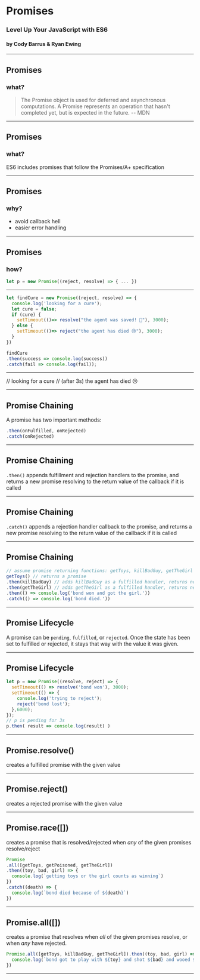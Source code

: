 # Promises
### Level Up Your JavaScript with ES6
#### by Cody Barrus & Ryan Ewing

---
## Promises
### what?
> The Promise object is used for deferred and asynchronous computations. A Promise represents an operation that hasn't completed yet, but is expected in the future.
-- MDN

---
## Promises
### what?
ES6 includes promises that follow the Promises/A+ specification

---
## Promises
### why?

* avoid callback hell
* easier error handling

---
## Promises
### how?

```javascript
let p = new Promise((reject, resolve) => { ... })
```

---

```javascript
let findCure = new Promise((reject, resolve) => {
  console.log('looking for a cure');
  let cure = false;
  if (cure) {
    setTimeout(()=> resolve("the agent was saved! 🎉"), 3000);
  } else {
    setTimeout(()=> reject("the agent has died 😢"), 3000);
  }
})

findCure
.then(success => console.log(success))
.catch(fail => console.log(fail));
```

---
// looking for a cure
// (after 3s) the agent has died 😢

---
## Promise Chaining

A promise has two important methods:

```javascript
.then(onFulfilled, onRejected)
.catch(onRejected)
```

---
## Promise Chaining

`.then()` appends fulfillment and rejection handlers to the promise, and returns a new promise resolving to the return value of the callback if it is called

---
## Promise Chaining

`.catch()` appends a rejection handler callback to the promise, and returns a new promise resolving to the return value of the callback if it is called

---
## Promise Chaining
```javascript
// assume promise returning functions: getToys, killBadGuy, getTheGirl
getToys() // returns a promise
.then(killBadGuy) // adds killBadGuy as a fulfilled handler, returns new promise
.then(getTheGirl) // adds getTheGirl as a fulfilled handler, returns new promise
.then(() => console.log('bond won and got the girl.'))
.catch(() => console.log('bond died.'))
```

---
## Promise Lifecycle
A promise can be `pending`, `fulfilled`, or `rejected`.
Once the state has been set to fulfilled or rejected, it stays that way with the value it was given.

---
## Promise Lifecycle
```javascript
let p = new Promise((resolve, reject) => {
  setTimeout(() => resolve('bond won'), 3000);
  setTimeout(() => {
    console.log('trying to reject');
    reject('bond lost');
  },6000);
});
// p is pending for 3s
p.then( result => console.log(result) )
```

---
## Promise.resolve()
creates a fulfilled promise with the given value

---
## Promise.reject()
creates a rejected promise with the given value

---
## Promise.race([])
creates a promise that is resolved/rejected when _any_ of the given promises resolve/reject

```javascript
Promise
.all([getToys, getPoisoned, getTheGirl])
.then((toy, bad, girl) => {
  console.log(`getting toys or the girl counts as winning`)
})
.catch((death) => {
  console.log(`bond died because of ${death}`)
})
```

---
## Promise.all([])
creates a promise that resolves when _all_ of the given promises resolve, or when _any_ have rejected.

```javascript
Promise.all([getToys, killBadGuy, getTheGirl]).then((toy, bad, girl) => {
  console.log(`bond got to play with ${toy} and shot ${bad} and wooed ${girl}`)
})
```

---

